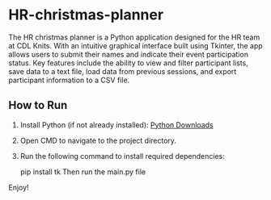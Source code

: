 # HR-christmas-planner

The HR christmas planner is a Python application designed for the HR team at CDL Knits. With an intuitive graphical interface built using Tkinter, the app allows users to submit their names and indicate their event participation status. Key features include the ability to view and filter participant lists, save data to a text file, load data from previous sessions, and export participant information to a CSV file. 

## How to Run

1. Install Python (if not already installed): [Python Downloads](https://www.python.org/downloads/)
2. Open CMD to navigate to the project directory.
3. Run the following command to install required dependencies:

   pip install tk
   Then run the main.py file

Enjoy!
